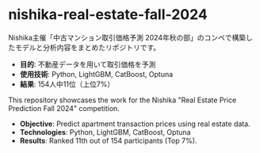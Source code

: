 # nishika-real-estate-fall-2024
Nishika主催「中古マンション取引価格予測 2024年秋の部」のコンペで構築したモデルと分析内容をまとめたリポジトリです。
- **目的**: 不動産データを用いて取引価格を予測
- **使用技術**: Python, LightGBM, CatBoost, Optuna
- **結果**: 154人中11位（上位7%）

This repository showcases the work for the Nishika "Real Estate Price Prediction Fall 2024" competition.
- **Objective**: Predict apartment transaction prices using real estate data.
- **Technologies**: Python, LightGBM, CatBoost, Optuna
- **Results**: Ranked 11th out of 154 participants (Top 7%).

